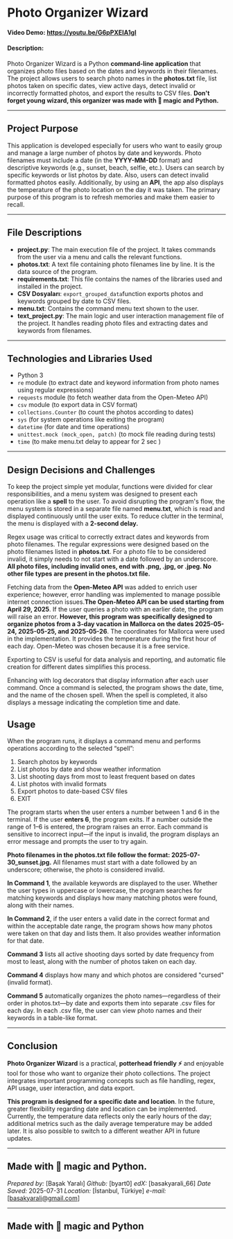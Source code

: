 # Photo Organizer Wizard
#### Video Demo:  <https://youtu.be/G6pPXEIA1gI>
#### Description:

Photo Organizer Wizard is a Python **command-line application** that organizes photo files based on the dates and keywords in their filenames. The project allows users to search photo names in the **photos.txt** file, list photos taken on specific dates, view active days, detect invalid or incorrectly formatted photos, and export the results to CSV files. **Don't forget young wizard, this organizer was made with 💫 magic and Python.**

---

## Project Purpose

This application is developed especially for users who want to easily group and manage a large number of photos by date and keywords. Photo filenames must include a date (in the **YYYY-MM-DD** format) and descriptive keywords (e.g., sunset, beach, selfie, etc.). Users can search by specific keywords or list photos by date. Also, users can detect invalid formatted photos easily. Additionally, by using an **API**, the app also displays the temperature of the photo location on the day it was taken. The primary purpose of this program is to refresh memories and make them easier to recall.

---

## File Descriptions

- **project.py**: The main execution file of the project. It takes commands from the user via a menu and calls the relevant functions.
- **photos.txt**: A text file containing photo filenames line by line. It is the data source of the program.
- **requirements.txt**: This file contains the names of the libraries used and installed in the project.
- **CSV Dosyaları**: `export_grouped_data`function exports photos and keywords grouped by date to CSV files.
- **menu.txt**: Contains the command menu text shown to the user.
- **text_project.py**: The main logic and user interaction management file of the project. It handles reading photo files and extracting dates and keywords from filenames.

---

## Technologies and Libraries Used

- Python 3
- `re` module (to extract date and keyword information from photo names using regular expressions)
- `requests` module (to fetch weather data from the Open-Meteo API)
- `csv` module (to export data in CSV format)
- `collections.Counter` (to count the photos according to dates)
- `sys` (for system operations like exiting the program)
- `datetime` (for date and time operations)
- `unittest.mock (mock_open, patch)` (to mock file reading during tests)
- `time` (to make menu.txt delay to appear for 2 sec )
---

## Design Decisions and Challenges

To keep the project simple yet modular, functions were divided for clear responsibilities, and a menu system was designed to present each operation like a **spell** to the user. To avoid disrupting the program's flow, the menu system is stored in a separate file named **menu.txt**, which is read and displayed continuously until the user exits. To reduce clutter in the terminal, the menu is displayed with a **2-second delay.**

Regex usage was critical to correctly extract dates and keywords from photo filenames. The regular expressions were designed based on the photo filenames listed in **photos.txt**. For a photo file to be considered invalid, it simply needs to not start with a date followed by an underscore. **All photo files, including invalid ones, end with .png, .jpg, or .jpeg. No other file types are present in the photos.txt file.**

Fetching data from the **Open-Meteo API** was added to enrich user experience; however, error handling was implemented to manage possible internet connection issues.**The Open-Meteo API can be used starting from April 29, 2025**. If the user queries a photo with an earlier date, the program will raise an error. **However, this program was specifically designed to organize photos from a 3-day vacation in Mallorca on the dates 2025-05-24, 2025-05-25, and 2025-05-26**. The coordinates for Mallorca were used in the implementation. It provides the temperature during the first hour of each day. Open-Meteo was chosen because it is a free service.

Exporting to CSV is useful for data analysis and reporting, and automatic file creation for different dates simplifies this process.

Enhancing with log decorators that display information after each user command. Once a command is selected, the program shows the date, time, and the name of the chosen spell. When the spell is completed, it also displays a message indicating the completion time and date.

## Usage

When the program runs, it displays a command menu and performs operations according to the selected “spell”:

1. Search photos by keywords
2. List photos by date and show weather information
3. List shooting days from most to least frequent based on dates
4. List photos with invalid formats
5. Export photos to date-based CSV files
6. EXIT

The program starts when the user enters a number between 1 and 6 in the terminal. If the user **enters 6**, the program exits. If a number outside the range of 1–6 is entered, the program raises an error. Each command is sensitive to incorrect input—if the input is invalid, the program displays an error message and prompts the user to try again.

**Photo filenames in the photos.txt file follow the format: 2025-07-30_sunset.jpg.** All filenames must start with a date followed by an underscore; otherwise, the photo is considered invalid.

**In Command 1**, the available keywords are displayed to the user. Whether the user types in uppercase or lowercase, the program searches for matching keywords and displays how many matching photos were found, along with their names.

**In Command 2**, if the user enters a valid date in the correct format and within the acceptable date range, the program shows how many photos were taken on that day and lists them. It also provides weather information for that date.

**Command 3** lists all active shooting days sorted by date frequency from most to least, along with the number of photos taken on each day.

**Command 4** displays how many and which photos are considered "cursed" (invalid format).

**Command 5** automatically organizes the photo names—regardless of their order in photos.txt—by date and exports them into separate .csv files for each day. In each .csv file, the user can view photo names and their keywords in a table-like format.

---

## Conclusion

**Photo Organizer Wizard** is a practical, **potterhead friendly ⚡** and enjoyable tool for those who want to organize their photo collections. The project integrates important programming concepts such as file handling, regex, API usage, user interaction, and data export.

**This program is designed for a specific date and location**. In the future, greater flexibility regarding date and location can be implemented. Currently, the temperature data reflects only the early hours of the day; additional metrics such as the daily average temperature may be added later. It is also possible to switch to a different weather API in future updates.

---
**Made with 💫 magic and Python.**
---

*Prepared by:* [Başak Yaralı]
*Github:* [byart0]
*edX:* [basakyarali_66]
*Date Saved:* 2025-07-31
*Location:* [İstanbul, Türkiye]
*e-mail:* [basakyarali@gmail.com]

---
**Made with 💫 magic and Python**
---
